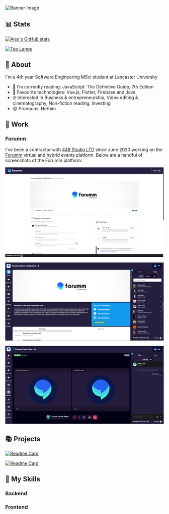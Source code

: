 ![Banner Image](https://raw.githubusercontent.com/alex-woodhouse/alex-woodhouse/main/images/banner.gif)

## 📊 Stats
[![Alex's GitHub stats](https://github-readme-stats.vercel.app/api?username=alex-woodhouse&count_private=true&theme=radical)](https://github.com/alex-woodhouse/github-readme-stats)

[![Top Langs](https://github-readme-stats.vercel.app/api/top-langs/?username=alex-woodhouse&theme=radical)](https://github.com/alex-woodhouse/github-readme-stats)

## 🧑 About
I'm a 4th year Software Engineering MSci student at Lancaster University
* 📖 I’m currently reading: JavaScript: The Definitive Guide, 7th Edition
* 🧪 Favourite technologies: Vue.js, Flutter, Firebase and Java
* 🤓 Interested in Business & entrepreneurship, Video editing & cinematography, Non-fiction reading, Investing
* 😄 Pronouns: He/him

## 🏢 Work
### Forumm
I've been a contractor with [448 Studio LTD](https://www.448.studio/) since June 2020 working on the [Forumm](https://www.forumm.events/) virtual and hybrid events platform. Below are a handful of screenshots of the Forumm platform:

![Forumm Registration](https://github.com/alex-woodhouse/alex-woodhouse/blob/main/images/forumm-event-registration.png)

![Forumm App](https://github.com/alex-woodhouse/alex-woodhouse/blob/main/images/forumm-event-app.png)

![Forumm Vonage](https://github.com/alex-woodhouse/alex-woodhouse/blob/main/images/forumm-event-vonage.png)

## 📚 Projects
[![Readme Card](https://github-readme-stats.vercel.app/api/pin/?username=alex-woodhouse&repo=portfolio-site&theme=radical)](https://github.com/alex-woodhouse/github-readme-stats)

[![Readme Card](https://github-readme-stats.vercel.app/api/pin/?username=alex-woodhouse&repo=campus-bites-vue&theme=radical)](https://github.com/alex-woodhouse/github-readme-stats)

## 🌟 My Skills
### Backend

### Frontend


